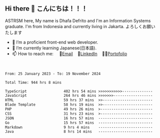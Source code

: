 ## Hi there 👋 こんにちは！！！
ASTRSM here, My name is Dhafa Defrito and I'm an Information Systems graduate. I'm from Indonesia and currently living in Jakarta. よろしくお願いたします

- 🔭 I’m a proficient front-end web developer.
- 🌱 I’m currently learning Japanese(日本語).
- 📫 How to reach me: &nbsp;&nbsp;&nbsp;&nbsp;📧[Email](ddefrito@gmail.com)&nbsp;&nbsp;&nbsp;&nbsp;💼[LinkedIn](https://www.linkedin.com/in/dhafa-defrita-rama-yudistira-9357a9229/)&nbsp;&nbsp;&nbsp;&nbsp;👨‍🎨[Portofolio](https://ddefrito.vercel.app/)
<br>
<!-- <p align="left">
<a href="https://github.com/ASTRSM">
  <img height="180em" src="https://github-readme-stats-eight-theta.vercel.app/api?username=ASTRSM&show_icons=true&theme=dracula&include_all_commits=true&count_private=true"/>
  <img height="180em" src="https://github-readme-stats-eight-theta.vercel.app/api/top-langs/?username=ASTRSM&layout=compact&langs_count=8&theme=dracula"/>
</a>
</p> -->

<!--START_SECTION:waka-->

```txt
From: 25 January 2023 - To: 19 November 2024

Total Time: 944 hrs 8 mins

TypeScript                 402 hrs 54 mins >>>>>>>>>>>--------------   42.67 %
JavaScript                 264 hrs 46 mins >>>>>>>------------------   28.04 %
HTML                       59 hrs 37 mins  >>-----------------------   06.31 %
Blade Template             58 hrs 19 mins  >>-----------------------   06.18 %
PHP                        49 hrs 26 mins  >------------------------   05.24 %
CSS                        31 hrs 23 mins  >------------------------   03.32 %
JSON                       16 hrs 57 mins  -------------------------   01.80 %
Go                         15 hrs 57 mins  -------------------------   01.69 %
Markdown                   9 hrs 4 mins    -------------------------   00.96 %
Java                       8 hrs 14 mins   -------------------------   00.87 %
```

<!--END_SECTION:waka-->
